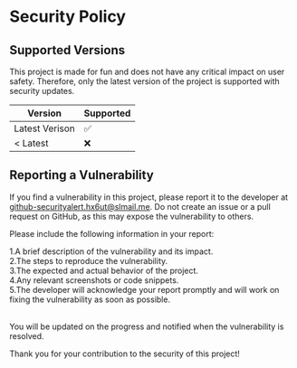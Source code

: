 # Security Policy

## Supported Versions

This project is made for fun and does not have any critical impact on user safety. Therefore, only the latest version of the project is supported with security updates.

| Version | Supported          |
| ------- | ------------------ |
| Latest Verison   | :white_check_mark: |
| < Latest  | :x:                |

## Reporting a Vulnerability

If you find a vulnerability in this project, please report it to the developer at github-securityalert.hx6ut@slmail.me. Do not create an issue or a pull request on GitHub, as this may expose the vulnerability to others.

Please include the following information in your report:

1.A brief description of the vulnerability and its impact. <br>
2.The steps to reproduce the vulnerability. <br>
3.The expected and actual behavior of the project. <br>
4.Any relevant screenshots or code snippets.<br>
5.The developer will acknowledge your report promptly and will work on fixing the vulnerability as soon as possible.

<br>You will be updated on the progress and notified when the vulnerability is resolved. 

Thank you for your contribution to the security of this project!

